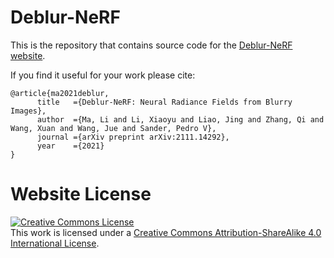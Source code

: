# Deblur-NeRF

This is the repository that contains source code for the [Deblur-NeRF website](https://limacv.github.io/deblurnerf/).

If you find it useful for your work please cite:
```
@article{ma2021deblur,
      title   ={Deblur-NeRF: Neural Radiance Fields from Blurry Images},
      author  ={Ma, Li and Li, Xiaoyu and Liao, Jing and Zhang, Qi and Wang, Xuan and Wang, Jue and Sander, Pedro V},
      journal ={arXiv preprint arXiv:2111.14292},
      year    ={2021}
}
```

# Website License
<a rel="license" href="http://creativecommons.org/licenses/by-sa/4.0/"><img alt="Creative Commons License" style="border-width:0" src="https://i.creativecommons.org/l/by-sa/4.0/88x31.png" /></a><br />This work is licensed under a <a rel="license" href="http://creativecommons.org/licenses/by-sa/4.0/">Creative Commons Attribution-ShareAlike 4.0 International License</a>.

